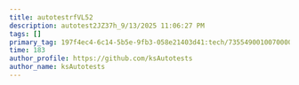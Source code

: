 ```yaml
---
title: autotestrfVL52
description: autotest2JZ37h_9/13/2025 11:06:27 PM
tags: []
primary_tag: 197f4ec4-6c14-5b5e-9fb3-058e21403d41:tech/73554900100700000996/67838200100800006287
time: 183
author_profile: https://github.com/ksAutotests
author_name: ksAutotests
---
```

